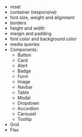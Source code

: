 - reset
- container (responsive)
- font size, weight and alignment
- borders
- height and width
- margin and padding
- font color and background color
- media queries
- Components:
    - Button
    - Card
    - Alert
    - Badge
    - Form
    - Image
    - Navbar
    - Table
    - Modal
    - Dropdown
    - Accordion
    - Carousel
    - Tooltip
- Grid
- Flex